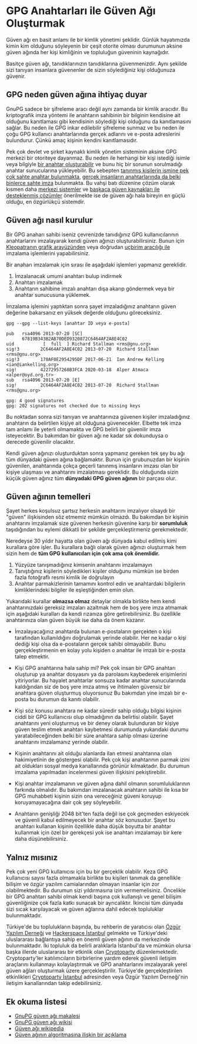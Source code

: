 # GPG Anahtarları ile Güven Ağı Oluşturmak

Güven ağı en basit anlamı ile bir kimlik yönetimi şeklidir. Günlük hayatımızda kimin kim olduğunu söyleyenin bir çeşit otorite olması durumunun aksine güven ağında her kişi kimliğinin ve topluluğun güveninin kaynağıdır.

Basitçe güven ağı, tanıdıklarınızın tanıdıklarına güvenmenizdir. Aynı şekilde sizi tanıyan insanlara güvenenler de sizin söylediğiniz kişi olduğunuza güvenir.

## GPG neden güven ağına ihtiyaç duyar

GnuPG sadece bir şifreleme aracı değil aynı zamanda bir kimlik aracıdır. Bu kriptografik imza yöntemi ile anahtarın sahibinin bir bilginin kendisine ait olduğunu kanıtlaması gibi kendisinin söylediği kişi olduğunu da kanıtlamasını sağlar. Bu neden ile GPG inkar edilebilir şifreleme sunmaz ve bu neden ile çoğu GPG kullanıcı anahtarlarında gerçek adlarını ve e-posta adreslerini bulundurur. Çünkü amaç kişinin kendini kanıtlamasıdır.

Pek çok devlet ve şirket kaynaklı kimlik yönetim sisteminin aksine GPG merkezi bir otoriteye dayanmaz. Bu neden ile herhangi bir kişi istediği isimle veya bilgiyle [bir anahtar oluşturabilir](gpg-anahtar-uretimi.md) ve bunu hiç bir sorunun sorulmadığı anahtar sunucularına yükleyebilir. Bu sebepten [tanınmış kişilerin ismine pek çok sahte anahtar bulunmakta](https://keyserver.ubuntu.com/pks/lookup?search=richard+stallman&fingerprint=on&op=index), [gerçek insanların anahtarlarında da belki binlerce sahte imza](https://keyserver.ubuntu.com/pks/lookup?search=0xF2AD85AC1E42B367&fingerprint=on&op=index) bulunmakta. Bu vahşi batı düzenine çözüm olarak kısmen daha [merkezi sistemler](https://keys.openpgp.org) ve [başkaca güven kaynakları ile desteklenmiş çözümler](wkd.md) önerilmekte ise de güven ağı hala bireyin en güçlü olduğu, en özgürlükçü sistemdir.

## Güven ağı nasıl kurulur

Bir GPG anaharı sahibi iseniz çevrenizde tanıdığınız GPG kullanıcılarının anahtarlarını imzalayarak kendi güven ağınızı oluşturabilirsiniz. Bunun için [Kleopatranın grafik arayüzünden](gui_gpg.md) veya doğrudan [uçbirim aracılığı ile](ucbirim_gpg.md) imzalama işlemlerini yapabilirsiniz.

Bir anaharı imzalamak için sırası ile aşağıdaki işlemleri yapmanız gereklidir.

1. İmzalanacak umumi anahtarı bulup indirmek
2. Anahtarı imzalamak
3. Anahtarın sahibine imzalı anahtarı dışa akarıp göndermek veya bir anahtar sunucusuna yüklemek.

İmzalama işlemini yaptıktan sonra şayet imzaladığınız anahtarın güven değerine bakarsanız en yüksek değerde olduğunu göreceksiniz.

`gpg --gpg --list-keys [anahtar ID veya e-posta]`


```
pub   rsa4096 2013-07-20 [SC]
      67819B343B2AB70DED9320872C6464AF2A8E4C02
uid           [  full  ] Richard Stallman <rms@gnu.org>
sig!3        2C6464AF2A8E4C02 2013-07-20  Richard Stallman <rms@gnu.org>
sig!3        170AF0E2954295DF 2017-06-21  Ian Andrew Kelling <ian@iankelling.org>
sig!         42272957268B3FCA 2020-03-18  Alper Atmaca <alper@oyd.org.tr>
sub   rsa4096 2013-07-20 [E]
sig!         2C6464AF2A8E4C02 2013-07-20  Richard Stallman <rms@gnu.org>

gpg: 4 good signatures
gpg: 202 signatures not checked due to missing keys
```
Bu noktadan sonra sizi tanıyan ve anahtarınıza güvenen kişiler imzaladığınız anahtarın da belirtilen kişiye ait olduğuna güvenecekler. Elbette tek imza tam anlamı ile yeterli olmamakta ve GPG belirli bir güvenilir imza isteyecektir. Bu bakımdan bir güven ağı ne kadar sık dokunduysa o derecede güvenilir olacaktır.

Kendi güven ağınızı oluşturduktan sonra yapmanız gereken tek şey bu ağı tüm dünyadaki güven ağına bağlamaktır. Bunun için grubunuzdan bir kişinin güvenilen, anahtarında çokça geçerli tanınmış insanların imzası olan bir kişiye ulaşması ve anahtarını imzalatması gereklidir. Bu olduğunda sizin küçük güven ağınız tüm **dünyadaki GPG güven ağının** bir parçası olur.

## Güven ağının temelleri

Şayet herkes koşulsuz şartsız herkesin anahtarını imzalıyor olsaydı bir "güven" ilişkisinden söz etmemiz mümkün olmazdı. Bu bakımdan bir kişinin anahtarını imzalamak size güvenen herkesin güvenine karşı bir **sorumluluk** taşıdığından bu eylemi dikkatli bir şekilde gerçekleştirmeniz gerekmektedir.

Neredeyse 30 yıldır hayatta olan güven ağı dünyada kabul edilmiş kimi kurallara göre işler. Bu kurallara bağlı olarak güven ağınızı oluşturmak hem sizin hem de **tüm GPG kullanıcıları için çok ama çok önemlidir.**

1. Yüzyüze tanışmadığınız kimsenin anahtarını imzalamayın
2. Tanıştığınız kişilerin söyledikleri kişiler olduğunu mümkün ise birden fazla fotoğraflı resmi kimlik ile doğrulayın
3. Anahtar parmakizlerinin tamamını kontrol edin ve anahtardaki bilgilerin kimliklerindeki bilgiler ile eşleştiğinden emin olun.

Yukarıdaki kurallar **olmazsa olmaz** detaylar olmakla birlikte hem kendi anahtarınızdaki gereksiz imzaları azaltmak hem de boş yere imza atmamak için aşağıdaki kuralları da kendi rızanıza göre getirebilirsiniz. Bu özellikle anahtarınıza olan güven büyük ise daha da önem kazanır.

* İmzalayacağınız anahtarda bulunan e-postaların gerçekten o kişi tarafından kullanıldığını doğrulamak yerinde olabilir. Her ne kadar o kişi dediği kişi olsa da e-postaların gerçek sahibi olmayabilir. Bunu gerçekleştirmenin en kolay yolu kişiden o anahtar ile imzalı bir e-posta talep etmektir.

* Kişi GPG anahtarına hala sahip mi? Pek çok insan bir GPG anahtarı oluşturup ya anahtar dosyasını ya da parolasını kaybederek erişimlerini yitiriyorlar. Bu hayalet anahtarlar sonsuza kadar anahtar sunucularında kaldığından siz de boş yere imza atmış ve ihtimalen güvensiz bir anahtara güven oluşturmuş oluyorsunuz Bu bakımdan yine imzalı bir e-posta bu durumun da kanıtı olabilir.

* Kişi söz konusu anahtara ne kadar süredir sahip olduğu bilgisi kişinin ciddi bir GPG kullanıcısı olup olmadığının da belirtisi olabilir. Şayet anahtarını yeni oluşturmuş ve bir deney olarak bulunduran bir kişiye güven teslim etmek anahtarı kaybetmesi durumunda yukarıdaki durumu yaratabileceğinden belki bir süre anahtara sahip olması üzerine anahtarını imzalamanız yerinde olabilir.

* Kişinin anahtarını ait olduğu alanlarda ilan etmesi anahtarına olan hakimiyetinin de göstergesi olabilir. Pek çok kişi anahtarının parmak izini ait oldukları sosyal medya kanallarında görünür kılmaktadır. Bu durumun imzalama yapılmadan incelenmesi güven ilişkisini pekiştirebilir.

* Kişi anahtar imzalamanın ve güven ağına dahil olmanın sorumluluklarının farkında olmalıdır. Bu bakımdan imzalanacak anahtarın sahibi ile kısa bir GPG muhabbeti kişinin sizin ona vereceğiniz güveni koruyup koruyamayacağına dair çok şey söyleyebilir.

* Anahtarın genişliği 2048 bit'ten fazla değil ise çok geçmeden eskiyecek ve güvenli kabul edilmeyecek bir anahtar söz konusudur. Şayet bu anahtarı kullanan kişinin özellikle daha düşük boyutta bir anahtar kullanmak için özel bir gerekçesi yok ise anahtarı imzalamayı bir kere daha düşünebilirsiniz.

## Yalnız mısınız

Pek çok yeni GPG kullanıcısı için bu bir gerçeklik olabilir. Keza GPG kullanıcısı sayısı fazla olmamakla birlikte bu kişileri tanımak da genellikle bilişim ve özgür yazılım camialarından olmayan insanlar için zor olabilmektedir. Bu durumun sizi yıldırmasına izin vermemelisiniz. Öncelikle bir GPG anahtarı sahibi olmak kendi başına çok kullanışlı ve genel bilişim güvenliğinize çok fazla katkı sunacak bir ayrıcalıktır. İkincisi tüm dünyada sizi sıcak karşılayacak ve güven ağlarına dahil edecek topluluklar bulunmaktadır.

Türkiye'de bu toplulukların başında, bu rehberin de yaratıcısı olan [Özgür Yazılım Derneği](https://oyd.org.tr) ve [Hackerspace İstanbul](https://hackerspace.ist) gelmekte ve Türkiye'deki uluslararası bağlantıya sahip en önemli güven ağının da merkezinde bulunmaktadır. İki topluluk da belirli aralıklarla İstanbul'da ve mümkün olursa başka illerde uluslararası bir etkinlik olan [Cryptoparty](https:www.cryptoparty.in) düzenlemektedir. Cryptoparty'ler katılımcıların birbirlerine yardım ederek güvenli iletişim araçlarını kullanmayı kolaylaştırmak ve GPG anahtarlarını imzalayarak yerel güven ağları oluşturmak üzere gerçekleştirilir. Türkiye'de gerçekleştirilen etkinlikleri [Cryptoparty İstanbul](https://cryptoparty.istanbul) adresinden veya Özgür Yazılım Derneği'nin iletişim kanallarından takip edebilirsiniz.

## Ek okuma listesi

* [GnuPG güven ağı makalesi](https://www.gnupg.org/gph/en/manual/x547.html)
* [GnuPG güven ağı wikisi](https://wiki.gnupg.org/WebOfTrust)
* [Güven ağı wikipedia](https://en.wikipedia.org/wiki/Web_of_trust)
* [Güven ağının algoritmasına ilişkin bir açıklama](https://security.stackexchange.com/questions/73267/gpg-web-of-trust-level)
